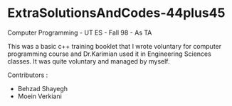 # ExtraSolutionsAndCodes-44plus45
Computer Programming - UT ES - Fall 98 - As TA

This was a basic c++ training booklet that I wrote voluntary for computer programming course and Dr.Karimian used it in Engineering Sciences classes. It was quite voluntary and managed by myself.

Contributors :
  - Behzad Shayegh
  - Moein Verkiani
